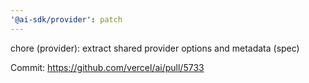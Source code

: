 ```yaml
---
'@ai-sdk/provider': patch
---
```


chore (provider): extract shared provider options and metadata (spec)

Commit: https://github.com/vercel/ai/pull/5733
